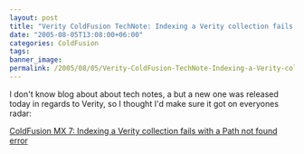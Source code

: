 ```yaml
---
layout: post
title: "Verity ColdFusion TechNote: Indexing a Verity collection fails with a Path not found error"
date: "2005-08-05T13:08:00+06:00"
categories: ColdFusion 
tags: 
banner_image: 
permalink: /2005/08/05/Verity-ColdFusion-TechNote-Indexing-a-Verity-collection-fails-with-a-Path-not-found-error
---
```


I don't know blog about about tech notes, a but a new one was released today in regards to Verity, so I thought I'd make sure it got on everyones radar:

<a href="http://www.macromedia.com/cfusion/knowledgebase/index.cfm?id=cfe19ecb&pss=rss__coldfusion_cfe19ecb"> ColdFusion MX 7: Indexing a Verity collection fails with a Path not found error</a>